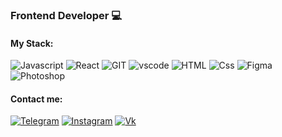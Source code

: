 ### Frontend Developer 💻

#### My Stack:

![Javascript](https://img.shields.io/badge/-JavaScript-232323?style=flat-square&logo=javascript)
![React](https://img.shields.io/badge/-React-232323?style=flat-square&logo=react)
![GIT](https://img.shields.io/badge/-Git-232323?style=flat-square&logo=git)
![vscode](https://img.shields.io/badge/-VSCode-232323?style=flat-square&logo=visualstudio)
![HTML](https://img.shields.io/badge/-HTML-232323?style=flat-square&logo=html5)
![Css](https://img.shields.io/badge/-CSS-232323?style=flat-square&logo=css3)
![Figma](https://img.shields.io/badge/-Figma-232323?style=flat-square&logo=figma)
![Photoshop](https://img.shields.io/badge/-Photoshop-232323?style=flat-square&logo=adobe-photoshop)


#### Contact me: 
[![Telegram](https://img.shields.io/badge/-Telegram-454545?style=flat-square&logo=telegram)](https://t.me/the_arthur_me)
[![Instagram](https://img.shields.io/badge/-Instagram-454545?style=flat-square&logo=instagram)](https://www.instagram.com/the_arthur)
[![Vk](https://img.shields.io/badge/-vk-454545?style=flat-square&logo=vk)](https://vk.com/aw_yea)

<!--
**the-arthur/the-arthur** is a ✨ _special_ ✨ repository because its `README.md` (this file) appears on your GitHub profile.

Here are some ideas to get you started:

- 🔭 I’m currently working on ...
- 🌱 I’m currently learning ...
- 👯 I’m looking to collaborate on ...
- 🤔 I’m looking for help with ...
- 💬 Ask me about ...
- 📫 How to reach me: ...
- 😄 Pronouns: ...
- ⚡ Fun fact: ...
-->
